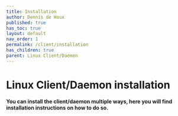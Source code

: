 ```yaml
---
title: Installation
author: Dennis de Houx
published: true
has_toc: true
layout: default
nav_order: 1
permalink: /client/installation
has_children: true
parent: Linux Client/Daemon
---
```


# Linux Client/Daemon installation

**You can install the client/daemon multiple ways, here you will find installation instructions on how to do so.**
